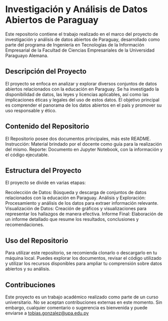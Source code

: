 # Investigación y Análisis de Datos Abiertos de Paraguay
Este repositorio contiene el trabajo realizado en el marco del proyecto de investigación y análisis de datos abiertos de Paraguay, desarrollado como parte del programa de Ingeniería en Tecnologías de la Información Empresarial de la Facultad de Ciencias Empresariales de la Universidad Paraguayo Alemana.

## Descripción del Proyecto
El proyecto se enfoca en analizar y explorar diversos conjuntos de datos abiertos relacionados con la educación en Paraguay. Se ha investigado la disponibilidad de datos, las leyes y licencias aplicables, así como las implicaciones éticas y legales del uso de estos datos. El objetivo principal es comprender el panorama de los datos abiertos en el país y promover su uso responsable y ético.

## Contenido del Repositorio
El Repositorio posee dos documentos principales, más este README.
Instrucción: Material brindado por el docente como guía para la realización del mismo.
Reporte: Documento en Jupyter Notebook, con la información y el código ejecutable.

## Estructura del Proyecto
El proyecto se divide en varias etapas:

Recolección de Datos: Búsqueda y descarga de conjuntos de datos relacionados con la educación en Paraguay.
Análisis y Exploración: Procesamiento y análisis de los datos para extraer información relevante.
Visualización de Datos: Creación de gráficos y visualizaciones para representar los hallazgos de manera efectiva.
Informe Final: Elaboración de un informe detallado que resume los resultados, conclusiones y recomendaciones.

## Uso del Repositorio
Para utilizar este repositorio, se recomienda clonarlo o descargarlo en tu máquina local. Puedes explorar los documentos, revisar el código utilizado y utilizar los recursos disponibles para ampliar tu comprensión sobre datos abiertos y su análisis.

## Contribuciones
Este proyecto es un trabajo académico realizado como parte de un curso universitario. No se aceptan contribuciones externas en este momento. Sin embargo, cualquier comentario o sugerencia es bienvenida y puede enviarse a tobias.gonzalez@upa.edu.py
